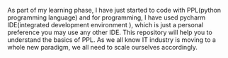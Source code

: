 As part of my learning phase, I have just started to code with PPL(python programming language) and for programming, I have used pycharm IDE(integrated development environment ), which is just a personal preference you may use any other IDE. This repository will help you to understand the basics of PPL. As we all know IT industry is moving to a whole new paradigm, we all need to scale ourselves accordingly.
